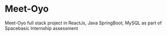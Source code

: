 # Meet-Oyo
Meet-Oyo full stack project in ReactJs, Java SpringBoot, MySQL as part of Spacebasic Internship assessment
